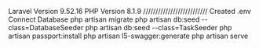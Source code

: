 Laravel Version  9.52.16
PHP Version	8.1.9
//////////////////////////
Created .env
Connect Database
php artisan migrate
php artisan db:seed --class=DatabaseSeeder
php artisan db:seed --class=TaskSeeder
php artisan passport:install
php artisan l5-swagger:generate
php artisan serve
